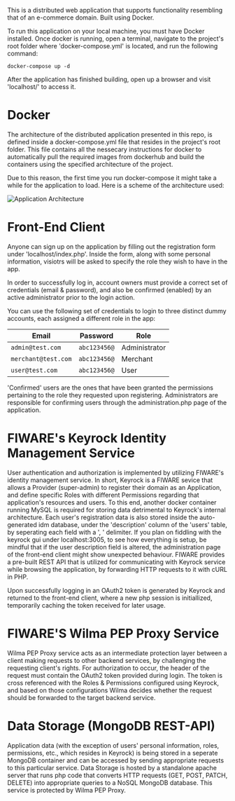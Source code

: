 This is a distributed web application that supports functionality resembling that of an e-commerce domain.
Built using Docker.

To run this application on your local machine, you must have Docker installed. Once docker is running,
open a terminal, navigate to the project's root folder where 'docker-compose.yml' is located, and run the 
following command:

```
docker-compose up -d
```

After the application has finished building, open up a browser and visit 'localhost/' to access it.

# Docker
The architecture of the distributed application presented in this repo, is defined inside a docker-compose.yml file 
that resides in the project's root folder. This file contains all the nessecary instructions for docker to automatically 
pull the required images from dockerhub and build the containers using the specified architecture of the project. 

Due to this reason, the first time you run docker-compose it might take a while for the application to load. 
Here is a scheme of the architecture used:

![Application Architecture](https://github.com/pkalaitzakis/e-commerce-web-app/architecture.png)

# Front-End Client
Anyone can sign up on the application by filling out the registration form under 'localhost/index.php'. 
Inside the form, along with some personal information, visiotrs will be asked to specify the role they 
wish to have in the app.

In order to successfully log in, account owners must provide a correct set of credentials (email & password),
and also be confirmed (enabled) by an active administrator prior to the login action. 

You can use the following set of credentials to login to three distinct dummy accounts, each assigned a 
different role in the app:

| Email | Password | Role |
| --- | --- | --- |
| `admin@test.com` | `abc123456@` | Administrator |
| `merchant@test.com` | `abc123456@` | Merchant |
| `user@test.com` | `abc123456@` | User |

'Confirmed' users are the ones that have been granted the permissions pertaining to the role they requested upon
registering. Administrators are responsible for confirming users through the administration.php page of the application.

# FIWARE's Keyrock Identity Management Service
User authentication and authorization is implemented by utilizing FIWARE's identity management service. In short, Keyrock is a FIWARE sevice that allows a Provider (super-admin) to register their domain as an Application, and define specific Roles with different Permissions regarding that application's resources and users. To this end, another docker container running MySQL is required for storing data detrimental to Keyrock's internal architecture. Each user's registration data is also stored inside the auto-generated idm database, under the 'description' column of the 'users' table, by seperating each field with a ', ' delimiter. If you plan on fiddling with the keyrock gui under localhost:3005, to see how everything is setup, be mindful that if the user description field is altered, the administration page of the front-end client might show unexpected behaviour. FIWARE provides a pre-built REST API that is utilized for communicating with Keyrock service while browsing the application, by forwarding HTTP requests to it with cURL in PHP.

Upon successfully logging in an OAuth2 token is generated by Keyrock and returned to the front-end client, where a new php session is initiallized, temporarily caching the token received for later usage.

# FIWARE'S Wilma PEP Proxy Service
Wilma PEP Proxy service acts as an intermediate protection layer between a client making requests to other backend services, by challenging the requesting client's rights. For authorization to occur, the header of the request must contain the OAuth2 token provided during login. The token is cross referenced with the Roles & Permissions configured using Keyrock, and based on those configurations Wilma decides whether the request should be forwarded to the target backend service.

# Data Storage (MongoDB REST-API)
Application data (with the exception of users' personal information, roles, permissions, etc., which resides in Keyrock) is being stored in a seperate MongoDB container and can be accessed by sending appropriate requests to this particular service. Data Storage is hosted by a standalone apache server that runs php code that converts HTTP requests (GET, POST, PATCH, DELETE) into appropriate queries to a NoSQL MongoDB database. This service is protected by Wilma PEP Proxy.
